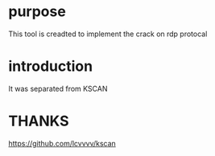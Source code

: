 # purpose

This tool is creadted to implement the crack on rdp protocal

# introduction

It was separated from KSCAN

# THANKS
https://github.com/lcvvvv/kscan

